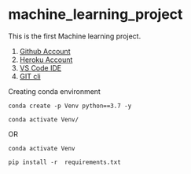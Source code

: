 # machine_learning_project
This is the first Machine learning project.

1. [Github Account](https://github.com)
2. [Heroku Account](https://dashboard.heroku.com/login)
3. [VS Code IDE](https://code.visualstudio.com/download)
4. [GIT cli](https://git-scm.com/downloads)


Creating conda environment 
```
conda create -p Venv python==3.7 -y
```

```
conda activate Venv/
```
OR
```
conda activate Venv
```

```
pip install -r  requirements.txt
```